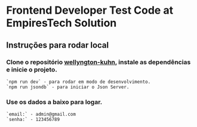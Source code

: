 # Frontend Developer Test Code at EmpiresTech Solution

## Instruções para rodar local

### Clone o repositório [wellyngton-kuhn](https://github.com/empiretech-solutions-recruiting/wellyngton-kuhn.git), instale as dependências e inicie o projeto.

```
`npm run dev` - para rodar em modo de desenvolvimento.
`npm run jsondb` - para iniciar o Json Server.
```

### Use os dados a baixo para logar.

```
`email:` - admin@gmail.com
`senha:` - 123456789
```
